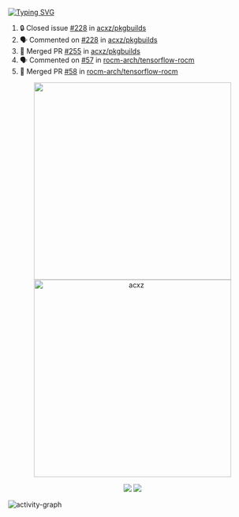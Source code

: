 [![Typing SVG](https://readme-typing-svg.herokuapp.com?size=16&color=AFFFA3&multiline=true&height=75&lines=contributing+to+robotics%2Fae%2Fml%2Fgpu;packaging+it+for+archlinux;ricer)](https://git.io/typing-svg)

<!--START_SECTION:activity-->
1. 🔒 Closed issue [#228](https://github.com/acxz/pkgbuilds/issues/228) in [acxz/pkgbuilds](https://github.com/acxz/pkgbuilds)
2. 🗣 Commented on [#228](https://github.com/acxz/pkgbuilds/issues/228#issuecomment-1712699392) in [acxz/pkgbuilds](https://github.com/acxz/pkgbuilds)
3. 🎉 Merged PR [#255](https://github.com/acxz/pkgbuilds/pull/255) in [acxz/pkgbuilds](https://github.com/acxz/pkgbuilds)
4. 🗣 Commented on [#57](https://github.com/rocm-arch/tensorflow-rocm/issues/57#issuecomment-1712679019) in [rocm-arch/tensorflow-rocm](https://github.com/rocm-arch/tensorflow-rocm)
5. 🎉 Merged PR [#58](https://github.com/rocm-arch/tensorflow-rocm/pull/58) in [rocm-arch/tensorflow-rocm](https://github.com/rocm-arch/tensorflow-rocm)
<!--END_SECTION:activity-->

<p align="center">
  <img width="400em" src=https://github-readme-stats.vercel.app/api?username=acxz&include_all_commits=true&show_icons=true />
  <img width="400em" src="https://github-readme-streak-stats.herokuapp.com/?user=acxz&" alt="acxz" />
</p>

<p align="center">
  <img src=https://github-readme-stats.vercel.app/api/top-langs/?username=acxz&layout=compact />
  <img src=https://github-profile-trophy.vercel.app/?username=acxz&row=2&column=4 />
</p>

![activity-graph](https://github-readme-activity-graph.vercel.app/graph?username=acxz&bg_color=053c4a&color=ffffff&line=76c533&point=8f2fe1&area=true&hide_border=true&hide_title=true)
